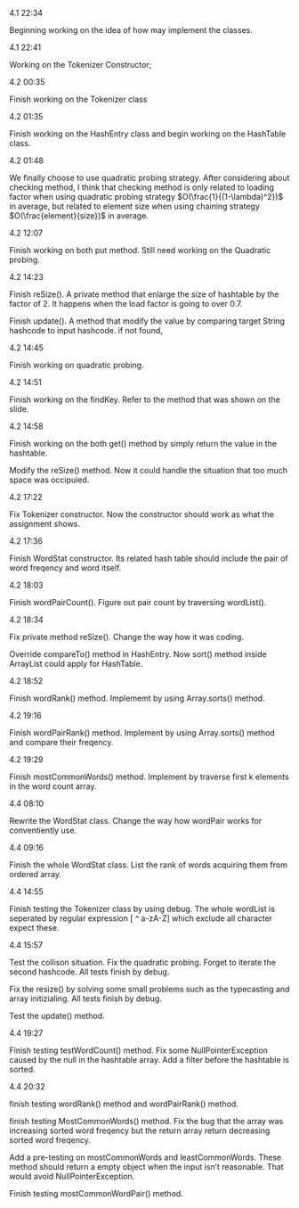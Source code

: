 4.1 22:34

Beginning working on the idea of how may implement the classes. 

4.1 22:41

Working on the Tokenizer Constructor;

4.2 00:35

Finish working on the Tokenizer class

4.2 01:35

Finish working on the HashEntry class and begin working on the HashTable class.

4.2 01:48

We finally choose to use quadratic probing strategy. After considering about checking method, I think that checking method is only related to loading factor when using quadratic probing strategy $O(\frac{1}{(1-\lambda)^2})$ in average, but related to element size when using chaining strategy $O(\frac{element}{size})$ in average. 

4.2 12:07

Finish working on both put method. Still need working on the Quadratic probing.

4.2 14:23

Finish reSize(). A private method that enlarge the size of hashtable by the factor of 2. It happens when the load factor is going to over 0.7.

Finish update(). A method that modify the value by comparing target String hashcode to input hashcode. if not found, 

4.2 14:45

Finish working on quadratic probing.

4.2 14:51

Finish working on the findKey. Refer to the method that was shown on the slide. 

4.2 14:58

Finish working on the both get() method by simply return the value in the hashtable.

Modify the reSize() method. Now it could handle the situation that too much space was occipuied. 

4.2 17:22

Fix Tokenizer constructor. Now the constructor should work as what the assignment shows. 

4.2 17:36

Finish WordStat constructor. Its related hash table should include the pair of word freqency and word itself.

4.2 18:03

Finish wordPairCount(). Figure out pair count by traversing wordList().

4.2 18:34

Fix private method reSize(). Change the way how it was coding. 

Override compareTo() method in HashEntry. Now sort() method inside ArrayList could apply for HashTable. 

4.2 18:52

Finish wordRank() method. Implememt by using Array.sorts() method. 

4.2 19:16

Finish wordPairRank() method. Implement by using Array.sorts() method and compare their freqency. 

4.2 19:29

Finish mostCommonWords() method. Implement by traverse first k elements in the word count array. 

4.4 08:10

Rewrite the WordStat class. Change the way how wordPair works for conventiently use. 

4.4 09:16

Finish the whole WordStat class. List the rank of words acquiring them from ordered array. 

4.4 14:55

Finish testing the Tokenizer class by using debug. The whole wordList is seperated by regular expression [ ^ a-zA-Z] which exclude all character expect these. 

4.4 15:57 

Test the collison situation. Fix the quadratic probing. Forget to iterate the second hashcode. All tests finish by debug.

Fix the resize() by solving some small problems such as the typecasting and array initizialing. All tests finish by debug. 

Test the update() method. 

4.4 19:27

Finish testing testWordCount() method. Fix some NullPointerException caused by the null in the hashtable array. Add a filter before the hashtable is sorted. 

4.4 20:32

finish testing wordRank() method and wordPairRank() method. 

finish testing MostCommonWords() method. Fix the bug that the array was increasing sorted word freqency but the return array return decreasing sorted word freqency. 

Add a pre-testing on mostCommonWords and leastCommonWords. These method should return a empty object when the input isn’t reasonable. That would avoid NullPointerException. 

Finish testing mostCommonWordPair() method. 









